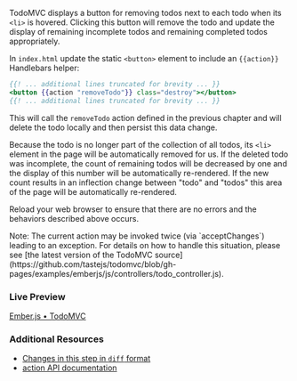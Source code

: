 TodoMVC displays a button for removing todos next to each todo when its `<li>` is hovered. Clicking this button will remove the todo and update the display of remaining incomplete todos and remaining completed todos appropriately.

In `index.html` update the static `<button>` element to include an `{{action}}` Handlebars helper:

```handlebars
{{! ... additional lines truncated for brevity ... }}
<button {{action "removeTodo"}} class="destroy"></button>
{{! ... additional lines truncated for brevity ... }}
```

This will call the `removeTodo` action defined in the previous chapter and will delete the todo locally and then persist this data change.

Because the todo is no longer part of the collection of all todos, its `<li>` element in the page will be automatically removed for us. If the deleted todo was incomplete, the count of remaining todos will be decreased by one and the display of this number will be automatically re-rendered. If the new count results in an inflection change between "todo" and "todos" this area of the page will be automatically re-rendered.

Reload your web browser to ensure that there are no errors and the behaviors described above occurs.


<aside>
Note: The current action may be invoked twice (via `acceptChanges`) leading to an exception. For details on how to handle this situation, please see [the latest version of the TodoMVC source](https://github.com/tastejs/todomvc/blob/gh-pages/examples/emberjs/js/controllers/todo_controller.js).
</aside>

### Live Preview
<a class="jsbin-embed" href="http://jsbin.com/kebigu/1/embed?output">Ember.js • TodoMVC</a><script src="http://static.jsbin.com/js/embed.js"></script>

### Additional Resources

  * [Changes in this step in `diff` format](https://github.com/emberjs/quickstart-code-sample/commit/14e1f129f76bae8f8ea6a73de1e24d810678a8fe)
  * [action API documentation](/api/classes/Ember.Handlebars.helpers.html#method_action)
